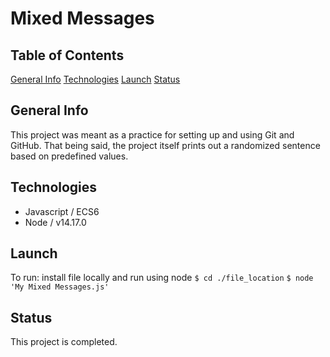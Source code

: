 # Mixed Messages 

## Table of Contents
 [General Info](#general-info)
 [Technologies](#technologies)
 [Launch](#launch)
 [Status](#status)

## General Info
 This project was meant as a practice for setting up and using Git and GitHub. That being said, the project itself prints out a randomized sentence based on predefined values.

## Technologies
  * Javascript / ECS6
  * Node / v14.17.0

## Launch
   To run: install file locally and run using node
   `$ cd ./file_location`
   `$ node 'My Mixed Messages.js'`

## Status
 This project is completed.